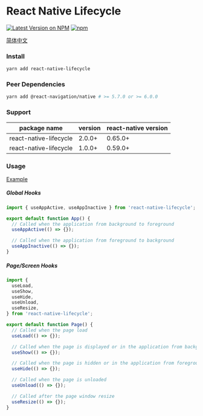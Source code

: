 # React Native Lifecycle

[![Latest Version on NPM](https://img.shields.io/npm/v/react-native-lifecycle.svg?style=flat-square)](https://npmjs.com/package/react-native-lifecycle)
[![npm](https://img.shields.io/npm/dt/react-native-lifecycle.svg?style=flat-square)](https://www.npmjs.com/package/react-native-lifecycle)

[简体中文](./README.zh-CN.md)

### Install

```sh
yarn add react-native-lifecycle
```

### Peer Dependencies

```sh
yarn add @react-navigation/native # >= 5.7.0 or >= 6.0.0
```

### Support

| package name           | version | react-native version |
| ---------------------- | ------- | -------------------- |
| react-native-lifecycle | 2.0.0+  | 0.65.0+              |
| react-native-lifecycle | 1.0.0+  | 0.59.0+              |

### Usage

[Example](https://github.com/Chooin/react-native-lifecycle-example)

##### Global Hooks

```js
import { useAppActive, useAppInactive } from 'react-native-lifecycle';

export default function App() {
  // Called when the application from background to foreground
  useAppActive(() => {});

  // Called when the application from foreground to background
  useAppInactive(() => {});
}
```

##### Page/Screen Hooks

```js
import {
  useLoad,
  useShow,
  useHide,
  useUnload,
  useResize,
} from 'react-native-lifecycle';

export default function Page() {
  // Called when the page load
  useLoad(() => {});

  // Called when the page is displayed or in the application from background to foreground
  useShow(() => {});

  // Called when the page is hidden or in the application from foreground to background
  useHide(() => {});

  // Called when the page is unloaded
  useUnload(() => {});

  // Called after the page window resize
  useResize(() => {});
}
```
